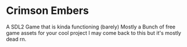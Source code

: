 # Crimson Embers
A SDL2 Game that is kinda functioning (barely)
Mostly a Bunch of free game assets for your cool project I may come back to this but it's mostly dead rn.
